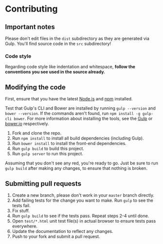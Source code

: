 # Contributing

## Important notes
Please don't edit files in the `dist` subdirectory as they are generated via Gulp. You'll find source code in the `src` subdirectory!

### Code style
Regarding code style like indentation and whitespace, **follow the conventions you see used in the source already.**

## Modifying the code
First, ensure that you have the latest [Node.js](http://nodejs.org/) and [npm](http://npmjs.org/) installed.

Test that Gulp's CLI and Bower are installed by running `gulp --version` and `bower --version`.  If the commands aren't found, run `npm install -g gulp-cli bower`.  For more information about installing the tools, see the [Gulp](https://gulpjs.com/) or [bower.io](http://bower.io/) respectively.

1. Fork and clone the repo.
1. Run `npm install` to install all build dependencies (including Gulp).
1. Run `bower install` to install the front-end dependencies.
1. Run `gulp build` to build this project.
1. Run `gulp server` to run this project.

Assuming that you don't see any red, you're ready to go. Just be sure to run `gulp build` after making any changes, to ensure that nothing is broken.

## Submitting pull requests

1. Create a new branch, please don't work in your `master` branch directly.
1. Add failing tests for the change you want to make. Run `gulp` to see the tests fail.
1. Fix stuff.
1. Run `gulp build` to see if the tests pass. Repeat steps 2-4 until done.
1. Open `test/*.html` unit test file(s) in actual browser to ensure tests pass everywhere.
1. Update the documentation to reflect any changes.
1. Push to your fork and submit a pull request.
